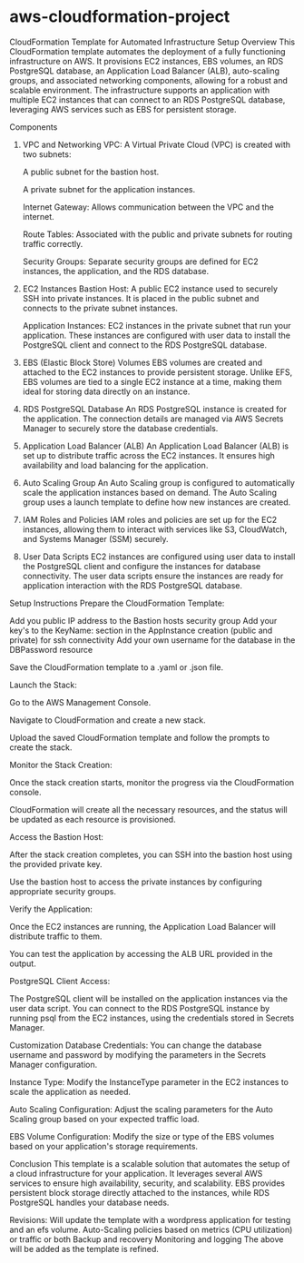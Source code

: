 # aws-cloudformation-project
CloudFormation Template for Automated Infrastructure Setup
Overview
This CloudFormation template automates the deployment of a fully functioning infrastructure on AWS. It provisions EC2 instances, EBS volumes, an RDS PostgreSQL database, an Application Load Balancer (ALB), auto-scaling groups, and associated networking components, allowing for a robust and scalable environment. The infrastructure supports an application with multiple EC2 instances that can connect to an RDS PostgreSQL database, leveraging AWS services such as EBS for persistent storage.

Components
1. VPC and Networking
   VPC: A Virtual Private Cloud (VPC) is created with two subnets:

   A public subnet for the bastion host.

   A private subnet for the application instances.

   Internet Gateway: Allows communication between the VPC and the internet.

   Route Tables: Associated with the public and private subnets for routing traffic correctly.

   Security Groups: Separate security groups are defined for EC2 instances, the application, and the RDS database.

2. EC2 Instances
   Bastion Host: A public EC2 instance used to securely SSH into private instances. It is placed in the public subnet and connects to the private subnet instances.

   Application Instances: EC2 instances in the private subnet that run your application. These instances are configured with user data to install the PostgreSQL client and connect to the RDS PostgreSQL database.

3. EBS (Elastic Block Store) Volumes
   EBS volumes are created and attached to the EC2 instances to provide persistent storage. Unlike EFS, EBS volumes are tied to a single EC2 instance at a time, making them ideal for storing data directly on an instance.

4. RDS PostgreSQL Database
   An RDS PostgreSQL instance is created for the application. The connection details are managed via AWS Secrets Manager to securely store the database credentials.

5. Application Load Balancer (ALB)
   An Application Load Balancer (ALB) is set up to distribute traffic across the EC2 instances. It ensures high availability and load balancing for the application.

6. Auto Scaling Group
   An Auto Scaling group is configured to automatically scale the application instances based on demand. The Auto Scaling group uses a launch template to define how new instances are created.

7. IAM Roles and Policies
   IAM roles and policies are set up for the EC2 instances, allowing them to interact with services like S3, CloudWatch, and Systems Manager (SSM) securely.

8. User Data Scripts
   EC2 instances are configured using user data to install the PostgreSQL client and configure the instances for database connectivity. The user data scripts ensure the instances are ready for application interaction with the RDS PostgreSQL database.

Setup Instructions
Prepare the CloudFormation Template:

Add you public IP address to the Bastion hosts security group
Add your key's to the KeyName: section in the AppInstance creation (public and private) for ssh connectivity
Add your own username for the database in the DBPassword resource

Save the CloudFormation template to a .yaml or .json file.

Launch the Stack:

Go to the AWS Management Console.

Navigate to CloudFormation and create a new stack.

Upload the saved CloudFormation template and follow the prompts to create the stack.

Monitor the Stack Creation:

Once the stack creation starts, monitor the progress via the CloudFormation console.

CloudFormation will create all the necessary resources, and the status will be updated as each resource is provisioned.

Access the Bastion Host:

After the stack creation completes, you can SSH into the bastion host using the provided private key.

Use the bastion host to access the private instances by configuring appropriate security groups.

Verify the Application:

Once the EC2 instances are running, the Application Load Balancer will distribute traffic to them.

You can test the application by accessing the ALB URL provided in the output.

PostgreSQL Client Access:

The PostgreSQL client will be installed on the application instances via the user data script. You can connect to the RDS PostgreSQL instance by running psql from the EC2 instances, using the credentials stored in Secrets Manager.

Customization
Database Credentials: You can change the database username and password by modifying the parameters in the Secrets Manager configuration.

Instance Type: Modify the InstanceType parameter in the EC2 instances to scale the application as needed.

Auto Scaling Configuration: Adjust the scaling parameters for the Auto Scaling group based on your expected traffic load.

EBS Volume Configuration: Modify the size or type of the EBS volumes based on your application's storage requirements.

Conclusion
This template is a scalable solution that automates the setup of a cloud infrastructure for your application. It leverages several AWS services to ensure high availability, security, and scalability. EBS provides persistent block storage directly attached to the instances, while RDS PostgreSQL handles your database needs.

Revisions:
Will update the template with a wordpress application for testing and an efs volume.
Auto-Scaling policies based on metrics (CPU utilization) or traffic or both
Backup and recovery
Monitoring and logging 
The above will be added as the template is refined.